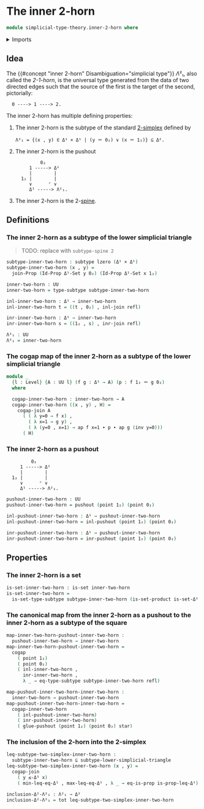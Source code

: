 # The inner 2-horn

```agda
module simplicial-type-theory.inner-2-horn where
```

<details><summary>Imports</summary>

```agda
open import elementary-number-theory.natural-numbers

open import foundation.action-on-identifications-functions
open import foundation.booleans
open import foundation.cartesian-product-types
open import foundation.conjunction
open import foundation.dependent-pair-types
open import foundation.disjunction
open import foundation.empty-types
open import foundation.equality-dependent-pair-types
open import foundation.equivalences
open import foundation.function-extensionality
open import foundation.function-types
open import foundation.functoriality-dependent-pair-types
open import foundation.homotopies
open import foundation.identity-types
open import foundation.propositions
open import foundation.retractions
open import foundation.sets
open import foundation.subtypes
open import foundation.type-arithmetic-dependent-pair-types
open import foundation.unit-type
open import foundation.universe-levels

open import simplicial-type-theory.2-simplices
open import simplicial-type-theory.directed-edges
open import simplicial-type-theory.directed-interval-type
open import simplicial-type-theory.inequality-directed-interval-type
open import simplicial-type-theory.simplicial-arrows
open import simplicial-type-theory.simplicial-spines
open import simplicial-type-theory.standard-simplices

open import synthetic-homotopy-theory.cocones-under-spans
open import synthetic-homotopy-theory.joins-of-types
open import synthetic-homotopy-theory.pushouts
```

</details>

## Idea

The {{#concept "inner 2-horn" Disambiguation="simplicial type"}} $Λ²₁$, also
called the _2-1-horn_, is the universal type generated from the data of two
directed edges such that the source of the first is the target of the second,
pictorially:

```text
  0 ----> 1 ----> 2.
```

The inner 2-horn has multiple defining properties:

1. The inner 2-horn is the subtype of the standard
   [2-simplex](simplicial-type-theory.2-simplices.md) defined by

   ```text
   Λ²₁ = {(x , y) ∈ Δ¹ × Δ¹ | (y ＝ 0₂) ∨ (x ＝ 1₂)} ⊆ Δ².
   ```

2. The inner 2-horn is the pushout

   ```text
            0₂
        1 -----> Δ¹
        |        |
     1₂ |        |
        ∨      ⌜ ∨
        Δ¹ -----> Λ²₁.
   ```

3. The inner 2-horn is the 2-[spine](simplicial-type-theory.spines.md).

## Definitions

### The inner 2-horn as a subtype of the lower simplicial triangle

> TODO: replace with `subtype-spine 2`

```agda
subtype-inner-two-horn : subtype lzero (Δ¹ × Δ¹)
subtype-inner-two-horn (x , y) =
  join-Prop (Id-Prop Δ¹-Set y 0₂) (Id-Prop Δ¹-Set x 1₂)

inner-two-horn : UU
inner-two-horn = type-subtype subtype-inner-two-horn

inl-inner-two-horn : Δ¹ → inner-two-horn
inl-inner-two-horn t = ((t , 0₂) , inl-join refl)

inr-inner-two-horn : Δ¹ → inner-two-horn
inr-inner-two-horn s = ((1₂ , s) , inr-join refl)
```

```agda
Λ²₁ : UU
Λ²₁ = inner-two-horn
```

### The cogap map of the inner 2-horn as a subtype of the lower simplicial triangle

```agda
module _
  {l : Level} {A : UU l} (f g : Δ¹ → A) (p : f 1₂ ＝ g 0₂)
  where

  cogap-inner-two-horn : inner-two-horn → A
  cogap-inner-two-horn ((x , y) , H) =
    cogap-join A
      ( ( λ y=0 → f x) ,
        ( λ x=1 → g y) ,
        ( λ (y=0 , x=1) → ap f x=1 ∙ p ∙ ap g (inv y=0)))
      ( H)
```

### The inner 2-horn as a pushout

```text
         0₂
     1 -----> Δ¹
     |        |
  1₂ |        |
     ∨      ⌜ ∨
     Δ¹ -----> Λ²₁.
```

```agda
pushout-inner-two-horn : UU
pushout-inner-two-horn = pushout (point 1₂) (point 0₂)

inl-pushout-inner-two-horn : Δ¹ → pushout-inner-two-horn
inl-pushout-inner-two-horn = inl-pushout (point 1₂) (point 0₂)

inr-pushout-inner-two-horn : Δ¹ → pushout-inner-two-horn
inr-pushout-inner-two-horn = inr-pushout (point 1₂) (point 0₂)
```

## Properties

### The inner 2-horn is a set

```agda
is-set-inner-two-horn : is-set inner-two-horn
is-set-inner-two-horn =
  is-set-type-subtype subtype-inner-two-horn (is-set-product is-set-Δ¹ is-set-Δ¹)
```

### The canonical map from the inner 2-horn as a pushout to the inner 2-horn as a subtype of the square

```agda
map-inner-two-horn-pushout-inner-two-horn :
  pushout-inner-two-horn → inner-two-horn
map-inner-two-horn-pushout-inner-two-horn =
  cogap
    ( point 1₂)
    ( point 0₂)
    ( inl-inner-two-horn ,
      inr-inner-two-horn ,
      λ _ → eq-type-subtype subtype-inner-two-horn refl)

map-pushout-inner-two-horn-inner-two-horn :
  inner-two-horn → pushout-inner-two-horn
map-pushout-inner-two-horn-inner-two-horn =
  cogap-inner-two-horn
    ( inl-pushout-inner-two-horn)
    ( inr-pushout-inner-two-horn)
    ( glue-pushout (point 1₂) (point 0₂) star)
```

### The inclusion of the 2-horn into the 2-simplex

```agda
leq-subtype-two-simplex-inner-two-horn :
  subtype-inner-two-horn ⊆ subtype-lower-simplicial-triangle
leq-subtype-two-simplex-inner-two-horn (x , y) =
  cogap-join
    ( y ≤-Δ¹ x)
    ( min-leq-eq-Δ¹ , max-leq-eq-Δ¹ , λ _ → eq-is-prop is-prop-leq-Δ¹)

inclusion-Δ²-Λ²₁ : Λ²₁ → Δ²
inclusion-Δ²-Λ²₁ = tot leq-subtype-two-simplex-inner-two-horn
```
